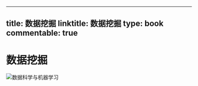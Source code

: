 
---
title: 数据挖掘
linktitle: 数据挖掘
type: book
commentable: true
---

# 数据挖掘

![数据科学与机器学习](https://pic.imgdb.cn/item/61a2eb472ab3f51d917c1b68.png)

    